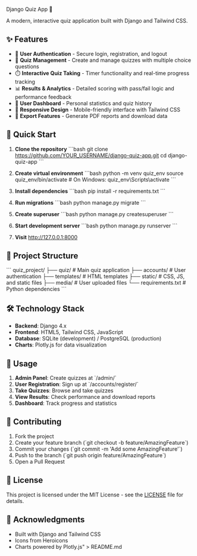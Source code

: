 Django Quiz App 🎯

A modern, interactive quiz application built with Django and Tailwind CSS.

## ✨ Features

- 🔐 **User Authentication** - Secure login, registration, and logout
- 📝 **Quiz Management** - Create and manage quizzes with multiple choice questions
- ⏱️ **Interactive Quiz Taking** - Timer functionality and real-time progress tracking
- 📊 **Results & Analytics** - Detailed scoring with pass/fail logic and performance feedback
- 👤 **User Dashboard** - Personal statistics and quiz history
- 📱 **Responsive Design** - Mobile-friendly interface with Tailwind CSS
- 📄 **Export Features** - Generate PDF reports and download data

## 🚀 Quick Start

1. **Clone the repository**
   \`\`\`bash
   git clone https://github.com/YOUR_USERNAME/django-quiz-app.git
   cd django-quiz-app
   \`\`\`

2. **Create virtual environment**
   \`\`\`bash
   python -m venv quiz_env
   source quiz_env/bin/activate  # On Windows: quiz_env\Scripts\activate
   \`\`\`

3. **Install dependencies**
   \`\`\`bash
   pip install -r requirements.txt
   \`\`\`

4. **Run migrations**
   \`\`\`bash
   python manage.py migrate
   \`\`\`

5. **Create superuser**
   \`\`\`bash
   python manage.py createsuperuser
   \`\`\`

6. **Start development server**
   \`\`\`bash
   python manage.py runserver
   \`\`\`

7. **Visit** http://127.0.0.1:8000

## 📁 Project Structure

\`\`\`
quiz_project/
├── quiz/              # Main quiz application
├── accounts/          # User authentication
├── templates/         # HTML templates
├── static/           # CSS, JS, and static files
├── media/            # User uploaded files
└── requirements.txt  # Python dependencies
\`\`\`

## 🛠️ Technology Stack

- **Backend**: Django 4.x
- **Frontend**: HTML5, Tailwind CSS, JavaScript
- **Database**: SQLite (development) / PostgreSQL (production)
- **Charts**: Plotly.js for data visualization

## 🎯 Usage

1. **Admin Panel**: Create quizzes at \`/admin/\`
2. **User Registration**: Sign up at \`/accounts/register/\`
3. **Take Quizzes**: Browse and take quizzes
4. **View Results**: Check performance and download reports
5. **Dashboard**: Track progress and statistics

## 🤝 Contributing

1. Fork the project
2. Create your feature branch (\`git checkout -b feature/AmazingFeature\`)
3. Commit your changes (\`git commit -m 'Add some AmazingFeature'\`)
4. Push to the branch (\`git push origin feature/AmazingFeature\`)
5. Open a Pull Request

## 📝 License

This project is licensed under the MIT License - see the [LICENSE](LICENSE) file for details.

## 🙏 Acknowledgments

- Built with Django and Tailwind CSS
- Icons from Heroicons
- Charts powered by Plotly.js" > README.md
